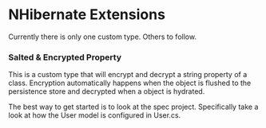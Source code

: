 NHibernate Extensions
=====================

Currently there is only one custom type. Others to follow.


### Salted & Encrypted Property ###

  This is a custom type that will encrypt and decrypt a string property of a class. Encryption automatically
happens when the object is flushed to the persistence store and decrypted when a object is hydrated.

The best way to get started is to look at the spec project. Specifically take a look at how the User model is configured in User.cs.
